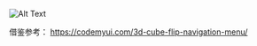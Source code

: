 ![Alt Text](https://github.com/love962965494/SelfSumarry/blob/dev/assets/gif/20180616_121813.gif)

<p>
  借鉴参考： <a href="https://codemyui.com/3d-cube-flip-navigation-menu/">https://codemyui.com/3d-cube-flip-navigation-menu/</a>
</p>